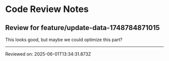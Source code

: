 # Code Review Notes

## Review for feature/update-data-1748784871015

This looks good, but maybe we could optimize this part?

---
Reviewed on: 2025-06-01T13:34:31.873Z